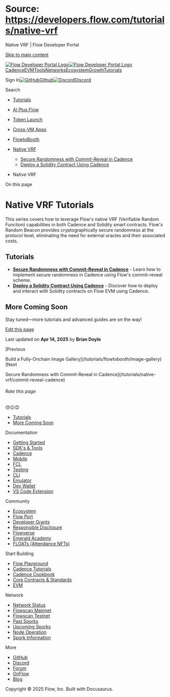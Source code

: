 # Source: https://developers.flow.com/tutorials/native-vrf

Native VRF | Flow Developer Portal



[Skip to main content](#__docusaurus_skipToContent_fallback)

[![Flow Developer Portal Logo](/img/flow-docs-logo-dark.png)![Flow Developer Portal Logo](/img/flow-docs-logo-light.png)](/)[Cadence](/build/flow)[EVM](/evm/about)[Tools](/tools/clients)[Networks](/networks/flow-networks)[Ecosystem](/ecosystem)[Growth](/growth)[Tutorials](/tutorials)

Sign In[![GitHub]()Github](https://github.com/onflow)[![Discord]()Discord](https://discord.gg/flow)

Search

* [Tutorials](/tutorials)
* [AI Plus Flow](/tutorials/ai-plus-flow)
* [Token Launch](/tutorials/token-launch)
* [Cross-VM Apps](/tutorials/cross-vm-apps)
* [FlowtoBooth](/tutorials/flowtobooth)
* [Native VRF](/tutorials/native-vrf)

  + [Secure Randomness with Commit-Reveal in Cadence](/tutorials/native-vrf/commit-reveal-cadence)
  + [Deploy a Solidity Contract Using Cadence](/tutorials/native-vrf/deploy-solidity-contract)

* Native VRF

On this page

# Native VRF Tutorials

This series covers how to leverage Flow's native VRF (Verifiable Random Function) capabilities in both Cadence and Solidity smart contracts. Flow's Random Beacon provides cryptographically secure randomness at the protocol level, eliminating the need for external oracles and their associated costs.

## Tutorials[​](#tutorials "Direct link to Tutorials")

* **[Secure Randomness with Commit-Reveal in Cadence](/tutorials/native-vrf/commit-reveal-cadence)** - Learn how to implement secure randomness in Cadence using Flow's commit-reveal scheme.
* **[Deploy a Solidity Contract Using Cadence](/tutorials/native-vrf/deploy-solidity-contract)** - Discover how to deploy and interact with Solidity contracts on Flow EVM using Cadence.

## More Coming Soon[​](#more-coming-soon "Direct link to More Coming Soon")

Stay tuned—more tutorials and advanced guides are on the way!

[Edit this page](https://github.com/onflow/docs/tree/main/docs/tutorials/native-vrf/index.md)

Last updated on **Apr 14, 2025** by **Brian Doyle**

[Previous

Build a Fully-Onchain Image Gallery](/tutorials/flowtobooth/image-gallery)[Next

Secure Randomness with Commit-Reveal in Cadence](/tutorials/native-vrf/commit-reveal-cadence)

###### Rate this page

😞😐😊

* [Tutorials](#tutorials)
* [More Coming Soon](#more-coming-soon)

Documentation

* [Getting Started](/build/getting-started/contract-interaction)
* [SDK's & Tools](/tools)
* [Cadence](https://cadence-lang.org/docs/)
* [Mobile](/build/guides/mobile/overview)
* [FCL](/tools/clients/fcl-js)
* [Testing](/build/smart-contracts/testing)
* [CLI](/tools/flow-cli)
* [Emulator](/tools/emulator)
* [Dev Wallet](https://github.com/onflow/fcl-dev-wallet)
* [VS Code Extension](/tools/vscode-extension)

Community

* [Ecosystem](/ecosystem)
* [Flow Port](https://port.onflow.org/)
* [Developer Grants](https://github.com/onflow/developer-grants)
* [Responsible Disclosure](https://flow.com/flow-responsible-disclosure)
* [Flowverse](https://www.flowverse.co/)
* [Emerald Academy](https://academy.ecdao.org/)
* [FLOATs (Attendance NFTs)](https://floats.city/)

Start Building

* [Flow Playground](https://play.flow.com/)
* [Cadence Tutorials](https://cadence-lang.org/docs/tutorial/first-steps)
* [Cadence Cookbook](https://open-cadence.onflow.org)
* [Core Contracts & Standards](/build/core-contracts)
* [EVM](/evm/about)

Network

* [Network Status](https://status.onflow.org/)
* [Flowscan Mainnet](https://flowscan.io/)
* [Flowscan Testnet](https://testnet.flowscan.io/)
* [Past Sporks](/networks/node-ops/node-operation/past-sporks)
* [Upcoming Sporks](/networks/node-ops/node-operation/upcoming-sporks)
* [Node Operation](/networks/node-ops)
* [Spork Information](/networks/node-ops/node-operation/spork)

More

* [GitHub](https://github.com/onflow)
* [Discord](https://discord.gg/flow)
* [Forum](https://forum.onflow.org/)
* [OnFlow](https://onflow.org/)
* [Blog](https://flow.com/blog)

Copyright © 2025 Flow, Inc. Built with Docusaurus.